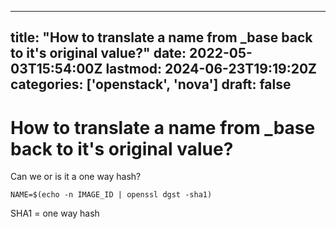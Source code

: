 
---
title: "How to translate a name from _base back to it's original value?"
date: 2022-05-03T15:54:00Z
lastmod: 2024-06-23T19:19:20Z
categories: ['openstack', 'nova']
draft: false
---


# How to translate a name from _base back to it's original value?
Can we or is it a one way hash?

```
NAME=$(echo -n IMAGE_ID | openssl dgst -sha1)
```

SHA1 = one way hash

<!-- #public #openstack #nova -->

<!-- {BearID:981AA2D7-E68B-4D45-BE6E-E3059841C1BA-21964-000023CCDBF53421} -->
